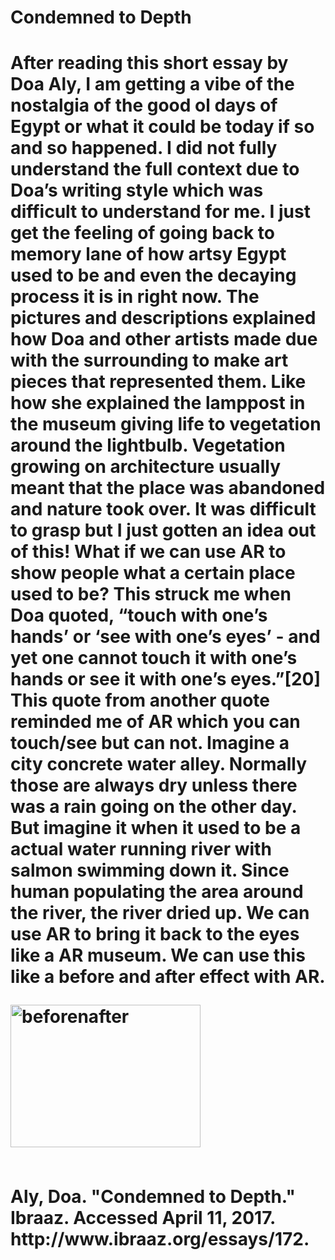 <h1> Condemned to Depth <h1>
<p>
<body>
After reading this short essay by Doa Aly, I am getting a vibe of the nostalgia of the good ol days of Egypt or what it could be today if so and so happened. I did not fully understand the full context due to Doa’s writing style which was difficult to understand for me. I just get the feeling of going back to memory lane of how artsy Egypt used to be and even the decaying process it is in right now. The pictures and descriptions explained how Doa and other artists made due with the surrounding to make art pieces that represented them. Like how she explained the lamppost in the museum giving life to vegetation around the lightbulb. Vegetation growing on architecture usually meant that the place was abandoned and nature took over. It was difficult to grasp but I just gotten an idea out of this! What if we can use AR to show people what a certain place used to be? This struck me when Doa quoted, “touch with one’s hands’ or ‘see with one’s eyes’ - and yet one cannot touch it with one’s hands or see it with one’s eyes.”[20] This quote from another quote reminded me of AR which you can touch/see but can not. Imagine a city concrete water alley. Normally those are always dry unless there was a rain going on the other day. But imagine it when it used to be a actual water running river with salmon swimming down it. Since human populating the area around the river, the river dried up. We can use AR to bring it back to the eyes like a AR museum. We can use this like a before and after effect with AR. 
<p>
<img src="http://img.photobucket.com/albums/v235/xkamikazestylex/ExxonBeforeAfter.jpg" alt="beforenafter" style="width:304px;height:228px;">
</p>
</body>
</p>
<br>
Aly, Doa. "Condemned to Depth." Ibraaz. Accessed April 11, 2017. http://www.ibraaz.org/essays/172.
